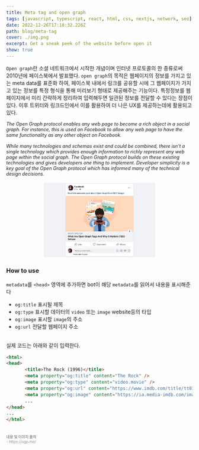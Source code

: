 ```yaml
---
title: Meta tag and open graph
tags: [javascript, typescript, react, html, css, nextjs, network, seo]
date: 2022-12-26T17:18:32.226Z
path: blog/meta-tag
cover: ./img.png
excerpt: Get a sneak peek of the website before open it 
show: true
---
```


`Open graph`란 소셜 네트워크에서 시작한 개념이며 인터넷 프로토콜의 한 종류로써 2010년에 페이스북에서 발표했다. 
`open graph`의 목적은 웹페이지의 정보를 가지고 있는 meta data를 표준화 하여, 페이스북 내에서 링크를 공유할 시에 그 웹페이지가 가지고 있는 정보를 특정 형식을 통해 미리보기 형태로 제공해주는 기능이다. 특정정보를 웹페이지에서 미리 간략하게 정리하여 입력해두면 일관된 정보를 전달할 수 있다는 장점이 있다. 이후 트위터와 링크드인에서 이를 활용하여 더 나은 UX를 제공하는데에 활용되고 있다.  

<div class="quote" style="font-style: italic;font-size: 12.5px;">
The Open Graph protocol enables any web page to become a rich object in a social graph. For instance, this is used on Facebook to allow any web page to have the same functionality as any other object on Facebook.<br/><br/>
While many technologies and schemas exist and could be combined, there isn't a single technology which provides enough information to richly represent any web page within the social graph. The Open Graph protocol builds on these existing technologies and gives developers one thing to implement. Developer simplicity is a key goal of the Open Graph protocol which has informed many of the technical design decisions.
</div>
<br/>
<div style="width: 60%;margin-bottom: 15px; margin-left:auto; margin-right: auto;">
  <img src="./opengraph.png"/>
</div>

### How to use
`metadata`를 `<head>` 영역에 추가하면 bot이 해당 `metadata`를 읽어서 내용을 표시해준다
- `og:title` 표시될 제목
- `og:type` 표시할 데이터의 `video` 또는 `image` website등의 타입
- `og:image` 표시할 `image`의 주소
- `og:url` 전달할 웹페이지 주소  

<br/>
실제 코드는 아래와 같이 입력한다.

```html
<html>
<head>
       <title>The Rock (1996)</title>
       <meta property="og:title" content="The Rock" />
       <meta property="og:type" content="video.movie" />
       <meta property="og:url" content="https://www.imdb.com/title/tt0117500/" />
       <meta property="og:image" content="https://ia.media-imdb.com/images/rock.jpg" />
       ...
</head>
...
</html>
```




<br/>
<div style="font-size:10px;color:#8b9196;word-break: break-all"><b>내용 및 이미지 출처</b><br/>
- https://ogp.me/<br/>
</div>

